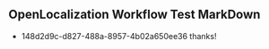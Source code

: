 ## OpenLocalization Workflow Test MarkDown
* 148d2d9c-d827-488a-8957-4b02a650ee36 
thanks!<!--HONumber=Mar16_HO2-->
